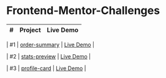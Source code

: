 # Frontend-Mentor-Challenges

| # | Project  | Live Demo |
| --- |---|---|

| #1 | [order-summary](https://github.com/Mukhran91/Frontend-Mentor-Challenges/tree/main/order-summary)  | [Live Demo](https://mukhran91.github.io/Frontend-Mentor-Challenges/order-summary) |

| #2 | [stats-preview](https://github.com/Mukhran91/Frontend-Mentor-Challenges/tree/main/stats-preview)  | [Live Demo](https://mukhran91.github.io/Frontend-Mentor-Challenges/stats-preview) |

| #3 | [profile-card](https://github.com/Mukhran91/Frontend-Mentor-Challenges/tree/main/profile-card)  | [Live Demo](https://mukhran91.github.io/Frontend-Mentor-Challenges/profile-card) |


